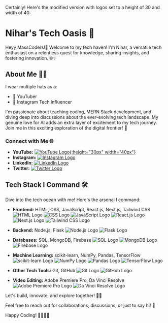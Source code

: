 Certainly! Here's the modified version with logos set to a height of 30 and width of 40:

# Nihar's Tech Oasis 🚀

Heyy MassCoders!👋 Welcome to my tech haven! I'm Nihar, a versatile tech enthusiast on a relentless quest for knowledge, sharing insights, and fostering innovation. 🌐✨

## About Me 🧑‍💻

I wear multiple hats as a:

- 🎥 YouTuber
- 📸 Instagram Tech Influencer

I'm passionate about teaching coding, MERN Stack development, and diving deep into discussions about the ever-evolving tech landscape. My genuine love for AI adds an extra layer of excitement to my tech journey. Join me in this exciting exploration of the digital frontier! 🚀

### Connect with Me 🌐

- **YouTube:** [![YouTube Logo](https://www.youtube.com/s/desktop/6ee70b2c/img/favicon_144x144.png){:height="30px" width="40px"}](https://www.youtube.com/@niharrdg)
- **Instagram:** [![Instagram Logo](https://image-link-here)](https://www.instagram.com/niihaaarrrr)
- **LinkedIn:** [![LinkedIn Logo](https://image-link-here)](https://www.linkedin.com/in/niharrdg)
- **Twitter:** [![Twitter Logo](https://image-link-here)](https://www.twitter.com/niihaaarrrr)

## Tech Stack I Command 🛠️

Dive into the tech ocean with me! Here's the arsenal I command:

- **Frontend:** HTML, CSS, JavaScript, React.js, Next.js, Tailwind CSS ![HTML Logo](https://image-link-here) ![CSS Logo](https://image-link-here) ![JavaScript Logo](https://image-link-here) ![React.js Logo](https://image-link-here) ![Next.js Logo](https://image-link-here) ![Tailwind CSS Logo](https://image-link-here)
  
- **Backend:** Node.js, Flask ![Node.js Logo](https://image-link-here) ![Flask Logo](https://image-link-here)
  
- **Databases:** SQL, MongoDB, Firebase ![SQL Logo](https://image-link-here) ![MongoDB Logo](https://image-link-here) ![Firebase Logo](https://image-link-here)
  
- **Machine Learning:** scikit-learn, NumPy, Pandas, TensorFlow ![scikit-learn Logo](https://image-link-here) ![NumPy Logo](https://image-link-here) ![Pandas Logo](https://image-link-here) ![TensorFlow Logo](https://image-link-here)
  
- **Other Tech Tools:** Git, GitHub ![Git Logo](https://image-link-here) ![GitHub Logo](https://image-link-here)
  
- **Video Editing:** Adobe Premiere Pro, Da Vinci Resolve ![Adobe Premiere Pro Logo](https://image-link-here) ![Da Vinci Resolve Logo](https://image-link-here)

Let's build, innovate, and explore together! 🚀✨

Feel free to reach out for collaborations, discussions, or just to say hi! 🌟

Happy Coding! 👩‍💻👨‍💻
